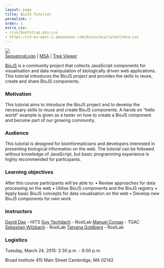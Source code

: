 ```yaml
---
layout: page 
title: BioJS Tutorial
permalink: /
order: 1
extra_css:
- /css/bootstrap.min.css
- https://s3-eu-west-1.amazonaws.com/biojs/msa/latest/msa.css
---
```


<img src="{{ site.baseurl }}/assets/i/teaser.png" style="max-width: 800px;" />

<div class="credits"><a href="http://biojs.io/d/http://biojs.io/d/biojs-vis-seqlogo">SequenceLogo</a> | <a href="http://biojs.io/d/msa">MSA</a> | <a href="http://biojs.io/d/exelixis">Tree Viewer</a></div>


[BioJS](http://biojs.net) is a community project that collects JavaScript components for visualisation and data manipulation of biologically driven web applications. This tutorial introduces the BioJS project and provides the skills to reuse, create and share BioJS components. 

### Motivation

This tutorial aims to introduce the BioJS project and to develop the necessary skills to reuse and create BioJS components. A hands on “hello world” example is given as a taster on how to create a BioJS component and become part of our growing community.

### Audience

This tutorial is designed for bioinformaticians and developers interested in presenting biological information on the web. The tutorial can be followed without knowledge of JavaScript, but basic programming experience is highly recommended for participants.

### Learning objectives

After this course participants will be able to:
• Review approaches for data processing on the web
• Utilise BioJS components and the BioJS registry
• Apply basic BioJS concepts for data visualisation on the web
• Develop new BioJS components for own work

### Instructors

 [David Dao](http://daviddao.de) - HITS 
 [Guy Yachdach](https://www.linkedin.com/in/gyachdav) -  RostLab
 [Manuel Corpas](http://manuelcorpas.com) - TGAC
 [Sebastian Wilzbach](http://seb.wilzba.ch) -  RostLab
 [Tatyana Goldberg](https://rostlab.org/~goldberg) -  RostLab

### Logistics

Tuesday, March 24, 2015: 2:30 p.m. - 6:00 p.m.

Broad Institute
415 Main Street
Cambridge, MA 02142

<!--<script src="{{ '/js/dist/combi.js' | prepend: site.baseurl }}"></script>-->
